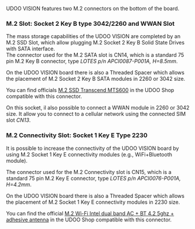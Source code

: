 UDOO VISION features two M.2 connectors on the bottom of the board.

### M.2 Slot: Socket 2 Key B type 3042/2260 and WWAN Slot

The mass storage capabilities of the UDOO VISION are completed by an M.2 SSD Slot, which allow plugging M.2 Socket 2 Key B Solid State Drives with SATA interface.  
The connector used for the M.2 SATA slot is CN14, which is a standard 75 pin M.2 Key B connector, type *LOTES p/n APCI0087-P001A, H=8.5mm*.

On the UDOO VISION board there is also a Threaded Spacer which allows the placement of M.2 Socket 2 Key B SATA modules in 2260 or 3042 size.  

You can find officials [M.2 SSD Transcend MTS600](!Accessories/Official_Accessories) in the UDOO Shop compatible with this connector.

On this socket, il also possible to connect a WWAN module in 2260 or 3042 size. It allow you to connect to a cellular network using the connected SIM slot *CN13*.


### M.2 Connectivity Slot: Socket 1 Key E Type 2230

It is possible to increase the connectivity of the UDOO VISION board by using M.2 Socket 1 Key E connectivity modules (e.g., WiFi+Bluetooth module).  

The connector used for the M.2 Connectivity slot is CN15, which is a standard 75 pin M.2 Key E connector, type *LOTES p/n APCI0076-P001A, H=4.2mm*.

On the UDOO VISION board there is also a Threaded Spacer which allows the placement of M.2 Socket 1 Key E connectivity modules in 2230 size.

You can find the official [M.2 Wi-Fi Intel dual band AC + BT 4.2 5ghz + adhesive antenna](!Accessories/Official_Accessories) in the UDOO Shop compatible with this connector.
